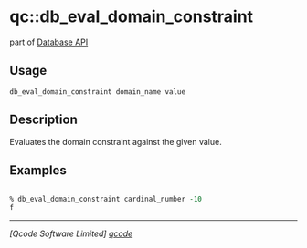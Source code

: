 qc::db_eval_domain_constraint
===========

part of [Database API](../db.md)

Usage
-----
`db_eval_domain_constraint domain_name value`

Description
-----------
Evaluates the domain constraint against the given value.

Examples
--------
```tcl

% db_eval_domain_constraint cardinal_number -10
f

```

----------------------------------
*[Qcode Software Limited] [qcode]*

[qcode]: http://www.qcode.co.uk "Qcode Software"